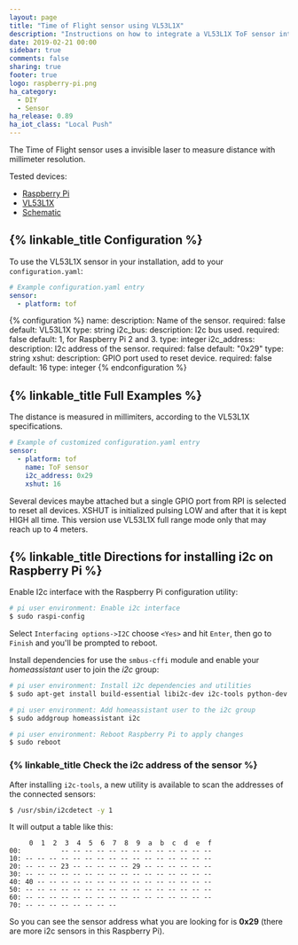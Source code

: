 ```yaml
---
layout: page
title: "Time of Flight sensor using VL53L1X"
description: "Instructions on how to integrate a VL53L1X ToF sensor into Home Assistant."
date: 2019-02-21 00:00
sidebar: true
comments: false
sharing: true
footer: true
logo: raspberry-pi.png
ha_category: 
  - DIY
  - Sensor
ha_release: 0.89
ha_iot_class: "Local Push"
---
```


The Time of Flight sensor uses a invisible laser to measure distance with millimeter resolution.

Tested devices:

- [Raspberry Pi](https://www.raspberrypi.org/)
- [VL53L1X](https://www.st.com/en/imaging-and-photonics-solutions/vl53l1x.html)
- [Schematic](https://cdn.sparkfun.com/assets/3/5/c/e/2/Qwiic_Distance_Sensor_-_VL53L1X.pdf)

## {% linkable_title Configuration %}

To use the VL53L1X sensor in your installation, add to your `configuration.yaml`:

```yaml
# Example configuration.yaml entry
sensor:
  - platform: tof
```

{% configuration %}
name:
  description: Name of the sensor.
  required: false
  default: VL53L1X
  type: string
i2c_bus:
  description: I2c bus used.
  required: false
  default: 1, for Raspberry Pi 2 and 3.
  type: integer
i2c_address:
  description: I2c address of the sensor.
  required: false
  default: "0x29"
  type: string
xshut:
  description: GPIO port used to reset device.
  required: false
  default: 16
  type: integer
{% endconfiguration %}

## {% linkable_title Full Examples %}

The distance is measured in millimiters, according to the VL53L1X specifications.

```yaml
# Example of customized configuration.yaml entry
sensor:
  - platform: tof
    name: ToF sensor
    i2c_address: 0x29
    xshut: 16
```
Several devices maybe attached but a single GPIO port from RPI is selected to reset all devices. XSHUT is initialized pulsing LOW and after that it is kept HIGH all time. This version use VL53L1X full range mode only that may reach up to 4 meters.

## {% linkable_title Directions for installing i2c on Raspberry Pi %}

Enable I2c interface with the Raspberry Pi configuration utility:

```bash
# pi user environment: Enable i2c interface
$ sudo raspi-config
```

Select `Interfacing options->I2C` choose `<Yes>` and hit `Enter`, then go to `Finish` and you'll be prompted to reboot.

Install dependencies for use the `smbus-cffi` module and enable your _homeassistant_ user to join the _i2c_ group:

```bash
# pi user environment: Install i2c dependencies and utilities
$ sudo apt-get install build-essential libi2c-dev i2c-tools python-dev libffi-dev

# pi user environment: Add homeassistant user to the i2c group
$ sudo addgroup homeassistant i2c

# pi user environment: Reboot Raspberry Pi to apply changes
$ sudo reboot
```

### {% linkable_title Check the i2c address of the sensor %}

After installing `i2c-tools`, a new utility is available to scan the addresses of the connected sensors:

```bash
$ /usr/sbin/i2cdetect -y 1
```

It will output a table like this:

```text
     0  1  2  3  4  5  6  7  8  9  a  b  c  d  e  f
00:          -- -- -- -- -- -- -- -- -- -- -- -- --
10: -- -- -- -- -- -- -- -- -- -- -- -- -- -- -- --
20: -- -- -- 23 -- -- -- -- -- 29 -- -- -- -- -- --
30: -- -- -- -- -- -- -- -- -- -- -- -- -- -- -- --
40: 40 -- -- -- -- -- -- -- -- -- -- -- -- -- -- --
50: -- -- -- -- -- -- -- -- -- -- -- -- -- -- -- --
60: -- -- -- -- -- -- -- -- -- -- -- -- -- -- -- --
70: -- -- -- -- -- -- -- --
```

So you can see the sensor address what you are looking for is **0x29** (there are more i2c sensors in this Raspberry Pi).
